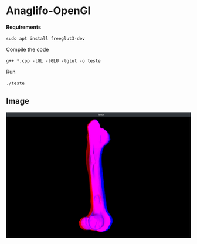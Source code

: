 # Anaglifo-OpenGl

**Requirements**

```
sudo apt install freeglut3-dev
```

Compile the code

```
g++ *.cpp -lGL -lGLU -lglut -o teste
```

Run

```
./teste
```

## Image

![Image of a bone](out.png)
